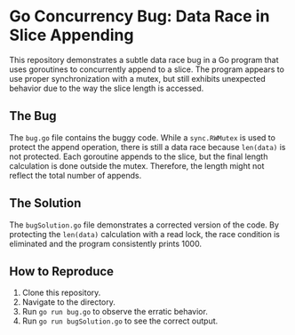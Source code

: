 # Go Concurrency Bug: Data Race in Slice Appending

This repository demonstrates a subtle data race bug in a Go program that uses goroutines to concurrently append to a slice.  The program appears to use proper synchronization with a mutex, but still exhibits unexpected behavior due to the way the slice length is accessed.

## The Bug

The `bug.go` file contains the buggy code. While a `sync.RWMutex` is used to protect the append operation, there is still a data race because `len(data)` is not protected.  Each goroutine appends to the slice, but the final length calculation is done outside the mutex.  Therefore, the length might not reflect the total number of appends.

## The Solution

The `bugSolution.go` file demonstrates a corrected version of the code. By protecting the `len(data)` calculation with a read lock, the race condition is eliminated and the program consistently prints 1000.

## How to Reproduce

1. Clone this repository.
2. Navigate to the directory.
3. Run `go run bug.go` to observe the erratic behavior.
4. Run `go run bugSolution.go` to see the correct output.
